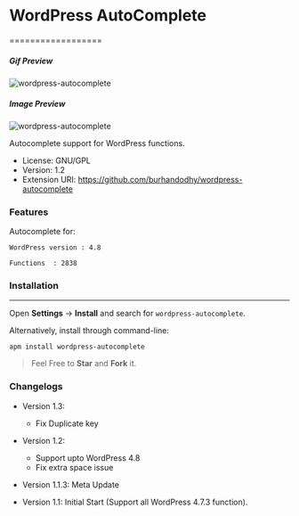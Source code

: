 # WordPress AutoComplete
==================

##### Gif Preview
![wordpress-autocomplete](http://i.imgur.com/HFtXHwz.gif)


##### Image Preview
![wordpress-autocomplete](http://i.imgur.com/fa1SyA1.jpg)


Autocomplete support for WordPress functions.

- License: GNU/GPL
- Version: 1.2
- Extension URI: https://github.com/burhandodhy/wordpress-autocomplete

### Features

Autocomplete for:

    WordPress version : 4.8

    Functions  : 2838


### Installation
------------
Open **Settings** → **Install** and search for `wordpress-autocomplete`.

Alternatively, install through command-line:

	apm install wordpress-autocomplete

  > Feel Free to **Star** and **Fork** it.

### Changelogs
- Version 1.3:
  * Fix Duplicate key

- Version 1.2:
  * Support upto WordPress 4.8
  * Fix extra space issue


- Version 1.1.3: Meta Update

- Version 1.1: Initial Start (Support all WordPress 4.7.3 function).
